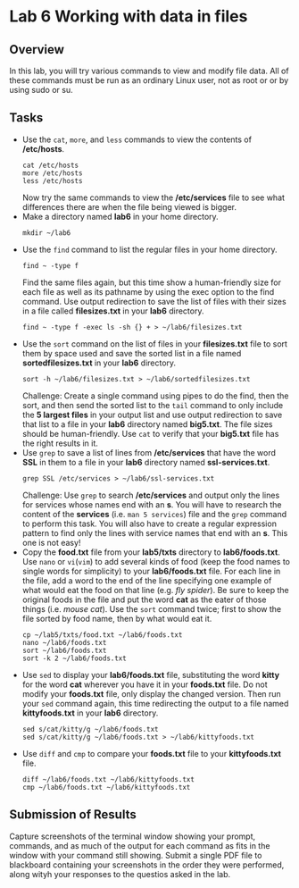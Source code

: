 # Lab 6 Working with data in files

## Overview
In this lab, you will try various commands to view and modify file data. All of these commands must be run as an ordinary Linux user, not as root or or by using sudo or su.

## Tasks

* Use the ```cat```, ```more```, and ```less``` commands to view the contents of **/etc/hosts**.
  ```
  cat /etc/hosts
  more /etc/hosts
  less /etc/hosts
  ```
  Now try the same commands to view the **/etc/services** file to see what differences there are when the file being viewed is bigger.
* Make a directory named **lab6** in your home directory.
  ```
  mkdir ~/lab6
  ```
* Use the ```find``` command to list the regular files in your home directory.
  ```
  find ~ -type f
  ```
  Find the same files again, but this time show a human-friendly size for each file as well as its pathname by using the exec option to the find command. Use output redirection to save the list of files with their sizes in a file called **filesizes.txt** in your **lab6** directory.
  ```
  find ~ -type f -exec ls -sh {} + > ~/lab6/filesizes.txt
  ```
* Use the ```sort``` command on the list of files in your **filesizes.txt** file to sort them by space used and save the sorted list in a file named **sortedfilesizes.txt** in your **lab6** directory.
  ```
  sort -h ~/lab6/filesizes.txt > ~/lab6/sortedfilesizes.txt
  ```
  Challenge: Create a single command using pipes to do the find, then the sort, and then send the sorted list to the ```tail``` command to only include the **5 largest files** in your output list and use output redirection to save that list to a file in your **lab6** directory named **big5.txt**. The file sizes should be human-friendly. Use ```cat``` to verify that your **big5.txt** file has the right results in it.
* Use ```grep``` to save a list of lines from **/etc/services** that have the word **SSL** in them to a file in your **lab6** directory named **ssl-services.txt**.
  ```
  grep SSL /etc/services > ~/lab6/ssl-services.txt
  ```
  Challenge: Use ```grep``` to search **/etc/services** and output only the lines for services whose names end with an **s**. You will have to research the content of the **services** (i.e. ```man 5 services```) file and the ```grep``` command to perform this task. You will also have to create a regular expression pattern to find only the lines with service names that end with an **s**. This one is not easy!
* Copy the **food.txt** file from your **lab5/txts** directory to **lab6/foods.txt**. Use ```nano``` or ```vi```(```vim```) to add several kinds of food (keep the food names to single words for simplicity) to your **lab6/foods.txt** file. For each line in the file, add a word to the end of the line specifying one example of what would eat the food on that line (e.g. _fly spider_). Be sure to keep the original foods in the file and put the word **cat** as the eater of those things (i.e. _mouse cat_).  Use the ```sort``` command twice; first to show the file sorted by food name, then by what would eat it.
  ```
  cp ~/lab5/txts/food.txt ~/lab6/foods.txt
  nano ~/lab6/foods.txt
  sort ~/lab6/foods.txt
  sort -k 2 ~/lab6/foods.txt
  ```
* Use ```sed``` to display your **lab6/foods.txt** file, substituting the word **kitty** for the word **cat** wherever you have it in your **foods.txt** file. Do not modify your **foods.txt** file, only display the changed version. Then run your ```sed``` command again, this time redirecting the output to a file named **kittyfoods.txt** in your **lab6** directory.
  ```
  sed s/cat/kitty/g ~/lab6/foods.txt
  sed s/cat/kitty/g ~/lab6/foods.txt > ~/lab6/kittyfoods.txt
  ```
* Use ```diff``` and ```cmp``` to compare your **foods.txt** file to your **kittyfoods.txt** file.
  ```
  diff ~/lab6/foods.txt ~/lab6/kittyfoods.txt
  cmp ~/lab6/foods.txt ~/lab6/kittyfoods.txt
  ```

## Submission of Results

Capture screenshots of the terminal window showing your prompt, commands, and as much of the output for each command as fits in the window with your command still showing. Submit a single PDF file to blackboard containing your screenshots in the order they were performed, along wityh your responses to the questios asked in the lab.
